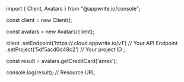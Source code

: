 import { Client, Avatars } from "@appwrite.io/console";

const client = new Client();

const avatars = new Avatars(client);

client
    .setEndpoint('https://<REGION>.cloud.appwrite.io/v1') // Your API Endpoint
    .setProject('5df5acd0d48c2') // Your project ID
;

const result = avatars.getCreditCard('amex');

console.log(result); // Resource URL